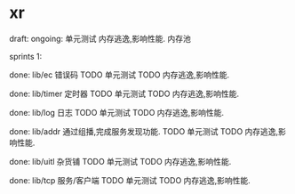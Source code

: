 # xr
draft:
ongoing:
    单元测试
    内存逃逸,影响性能.
    内存池
    
sprints 1:

done:
lib/ec
错误码
    TODO 单元测试
    TODO 内存逃逸,影响性能.

done:
lib/timer
定时器
    TODO 单元测试
    TODO 内存逃逸,影响性能.

done:
lib/log
日志
    TODO 单元测试
    TODO 内存逃逸,影响性能.

done:
lib/addr
通过组播,完成服务发现功能.
    TODO 单元测试
    TODO 内存逃逸,影响性能.
    
done:
lib/uitl
杂货铺
    TODO 单元测试
    TODO 内存逃逸,影响性能.

done:
lib/tcp
服务/客户端
    TODO 单元测试
    TODO 内存逃逸,影响性能.